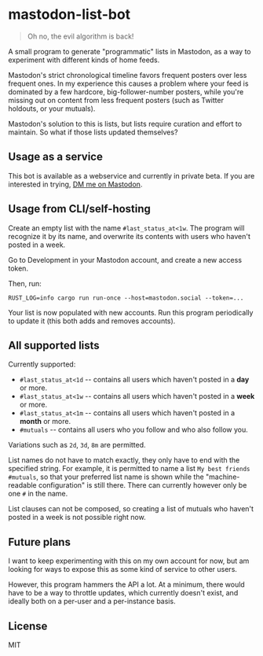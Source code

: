 # mastodon-list-bot

> Oh no, the evil algorithm is back!

A small program to generate "programmatic" lists in Mastodon, as a way to
experiment with different kinds of home feeds.

Mastodon's strict chronological timeline favors frequent posters over less
frequent ones. In my experience this causes a problem where your feed is
dominated by a few hardcore, big-follower-number posters, while you're missing
out on content from less frequent posters (such as Twitter holdouts, or your
mutuals).

Mastodon's solution to this is lists, but lists require curation and effort to
maintain. So what if those lists updated themselves?

## Usage as a service

This bot is available as a webservice and currently in private beta. If you are
interested in trying, [DM me on Mastodon](https://woodland.cafe/@untitaker).

## Usage from CLI/self-hosting

Create an empty list with the name `#last_status_at<1w`. The program will recognize it
by its name, and overwrite its contents with users who haven't posted in a week.

Go to Development in your Mastodon account, and create a new access token.

Then, run:

```
RUST_LOG=info cargo run run-once --host=mastodon.social --token=...
```

Your list is now populated with new accounts. Run this program periodically to
update it (this both adds and removes accounts).

## All supported lists

Currently supported:

* `#last_status_at<1d` -- contains all users which haven't posted in a **day** or more.
* `#last_status_at<1w` -- contains all users which haven't posted in a **week** or more.
* `#last_status_at<1m` -- contains all users which haven't posted in a **month** or more.
* `#mutuals` -- contains all users who you follow and who also follow you.

Variations such as `2d`, `3d`, `8m` are permitted.

List names do not have to match exactly, they only have to end with the
specified string. For example, it is permitted to name a list `My best friends
#mutuals`, so that your preferred list name is shown while the
"machine-readable configuration" is still there. There can currently however
only be one `#` in the name.

List clauses can not be composed, so creating a list of mutuals who haven't
posted in a week is not possible right now.

## Future plans

I want to keep experimenting with this on my own account for now, but am
looking for ways to expose this as some kind of service to other users.

However, this program hammers the API a lot. At a minimum, there would have to
be a way to throttle updates, which currently doesn't exist, and ideally both
on a per-user and a per-instance basis.

## License

MIT
